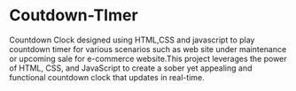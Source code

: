 # Coutdown-TImer
Countdown Clock designed using HTML,CSS and javascript to play countdown timer for various scenarios such as web site under maintenance or upcoming sale for e-commerce website.This project leverages the power of HTML, CSS, and JavaScript to create a sober yet appealing and functional countdown clock that updates in real-time.
